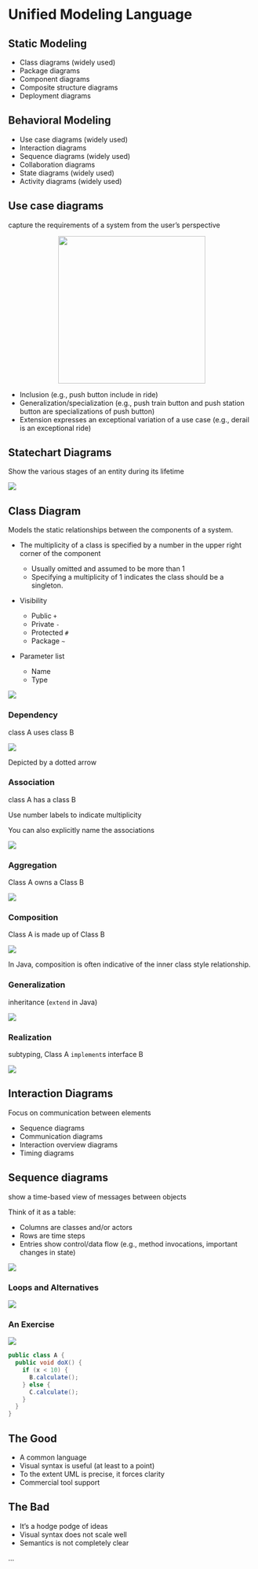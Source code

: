 # Unified Modeling Language

## Static Modeling

- Class diagrams (widely used)
- Package diagrams
- Component diagrams
- Composite structure diagrams
- Deployment diagrams

## Behavioral Modeling

- Use case diagrams (widely used)
- Interaction diagrams
- Sequence diagrams (widely used)
- Collaboration diagrams
- State diagrams (widely used)
- Activity diagrams (widely used)

## Use case diagrams

capture the requirements of a system from the user’s perspective

<p align="center"><img src="uml/use-case.png" width="300px"  align="center"/></p>

- Inclusion (e.g., push button include in ride)
- Generalization/specialization (e.g., push train button and push station button are specializations of push button)
- Extension expresses an exceptional variation of a use case (e.g., derail is an exceptional ride)

## Statechart Diagrams

Show the various stages of an entity during its lifetime

![](uml/state.png)

## Class Diagram

Models the static relationships between the components of a system.

- The multiplicity of a class is specified by a number in the upper right
corner of the component
  - Usually omitted and assumed to be more than 1
  - Specifying a multiplicity of 1 indicates the class should be a singleton.


- Visibility
  - Public `+`
  - Private `-`
  - Protected `#`
  - Package `~`
- Parameter list
  - Name
  - Type

![](uml/class.png)

### Dependency

class A uses class B

![](uml/dependency.png)

Depicted by a dotted arrow

### Association

class A has a class B

Use number labels to indicate multiplicity

You can also explicitly name the associations

![](uml/association.png)

### Aggregation

Class A owns a Class B

![](uml/aggregation.png)

### Composition

Class A is made up of Class B

![](uml/composition.png)

In Java, composition is often indicative of the inner class style relationship.

### Generalization

inheritance (`extend` in Java)

![](uml/generalization.png)

### Realization

subtyping, Class A `implement`s interface B

![](uml/realization.png)

## Interaction Diagrams

Focus on communication between elements

- Sequence diagrams
- Communication diagrams
- Interaction overview diagrams
- Timing diagrams

## Sequence diagrams

show a time-based view of messages between objects

Think of it as a table:
- Columns are classes and/or actors
- Rows are time steps
- Entries show control/data flow (e.g., method invocations, important changes in state)

![](uml/sequence.png)

### Loops and Alternatives

![](uml/sequence-loops.png)

### An Exercise

![](uml/exercise.png)

```java
public class A {
  public void doX() {
    if (x < 10) {
      B.calculate();
    } else {
      C.calculate();
    }
  }
}
```

## The Good

- A common language
- Visual syntax is useful (at least to a point)
- To the extent UML is precise, it forces clarity
- Commercial tool support

## The Bad

- It’s a hodge podge of ideas
- Visual syntax does not scale well
- Semantics is not completely clear







...
